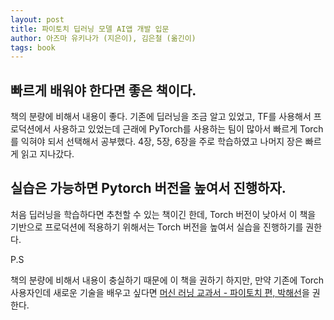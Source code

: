 ```yaml
---
layout: post
title: 파이토치 딥러닝 모델 AI앱 개발 입문
author: 아즈마 유키나가 (지은이), 김은철 (옮긴이)
tags: book
---
```


## 빠르게 배워야 한다면 좋은 책이다.

책의 분량에 비해서 내용이 좋다. 기존에 딥러닝을 조금 알고 있었고, TF를 사용해서 프로덕션에서 사용하고 있었는데 근래에 PyTorch를 사용하는 팀이 많아서 빠르게 Torch를 익혀야 되서 선택해서 공부했다. 4장, 5장, 6장을 주로 학습하였고 나머지 장은 빠르게 읽고 지나갔다.

## 실습은 가능하면 Pytorch 버전을 높여서 진행하자.

처음 딥러닝을 학습하다면 추천할 수 있는 책이긴 한데, Torch 버전이 낮아서 이 책을 기반으로 프로덕션에 적용하기 위해서는 Torch 버전을 높여서 실습을 진행하기를 권한다.

P.S

책의 분량에 비해서 내용이 충실하기 때문에 이 책을 권하기 하지만, 만약 기존에 Torch 사용자인데 새로운 기술을 배우고 싶다면 [머신 러닝 교과서 - 파이토치 편, 박해선](https://sigmadream.github.io/Machine_Learning_Textbook_PyTorch_Edition/)을 권한다.